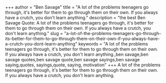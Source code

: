 +++
author = "Ben Savage"
title = "A lot of the problems teenagers go through, it's better for them to go through them on their own. If you always have a crutch, you don't learn anything."
description = "the best Ben Savage Quote: A lot of the problems teenagers go through, it's better for them to go through them on their own. If you always have a crutch, you don't learn anything."
slug = "a-lot-of-the-problems-teenagers-go-through-its-better-for-them-to-go-through-them-on-their-own-if-you-always-have-a-crutch-you-dont-learn-anything"
keywords = "A lot of the problems teenagers go through, it's better for them to go through them on their own. If you always have a crutch, you don't learn anything.,ben savage,ben savage quotes,ben savage quote,ben savage sayings,ben savage saying,quotes, sayings,quote, saying, motivation"
+++
A lot of the problems teenagers go through, it's better for them to go through them on their own. If you always have a crutch, you don't learn anything.
